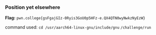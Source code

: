 ### Position yet elsewhere

**Flag:** `pwn.college{gsFgajGIz-0Ryis3GoU0p5HFz-e.QX4QTN0wyNwkzNyEzW}`

command used: 
`cd /usr/aarch64-linux-gnu/include/gnu`
`/challenge/run`